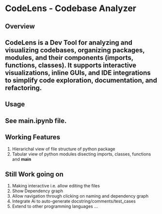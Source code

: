 # CodeLens - Codebase Analyzer

## Overview

CodeLens is a Dev Tool for analyzing and visualizing codebases, organizing packages, modules, and their components (imports, functions, classes). It supports interactive visualizations, inline GUIs, and IDE integrations to simplify code exploration, documentation, and refactoring.
---

## Usage
See main.ipynb file.
---

## Working Features
1. Hierarichal view of file structure of python package
2. Tabular view of python modules disecting imports, classes, functions and __main__

## Still Work going on
1. Making interactive i.e. allow editing the files
2. Show Dependency graph
3. Allow navigation through clicking on naming and dependency graph
4. Integrate Ai to auto-generate docstring/comments/test_cases
5. Extend to other programming languages
...
